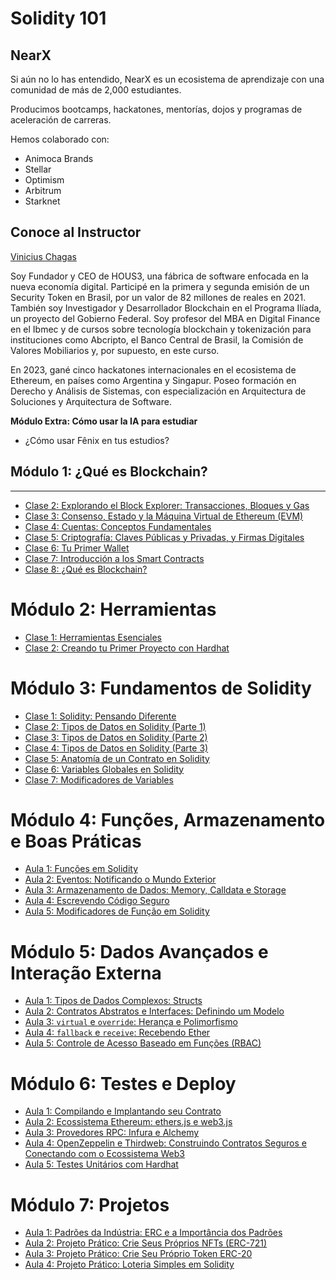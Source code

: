 # Solidity 101

## NearX
Si aún no lo has entendido, NearX es un ecosistema de aprendizaje con una comunidad de más de 2,000 estudiantes.

Producimos bootcamps, hackatones, mentorías, dojos y programas de aceleración de carreras.

Hemos colaborado con:

- Animoca Brands
- Stellar
- Optimism
- Arbitrum
- Starknet

## Conoce al Instructor

[Vinicius Chagas](https://www.linkedin.com/in/viniciushenriquechagas/)

Soy Fundador y CEO de HOUS3, una fábrica de software enfocada en la nueva economía digital. Participé en la primera y segunda emisión de un Security Token en Brasil, por un valor de 82 millones de reales en 2021. También soy Investigador y Desarrollador Blockchain en el Programa Ilíada, un proyecto del Gobierno Federal. Soy profesor del MBA en Digital Finance en el Ibmec y de cursos sobre tecnología blockchain y tokenización para instituciones como Abcripto, el Banco Central de Brasil, la Comisión de Valores Mobiliarios y, por supuesto, en este curso.

En 2023, gané cinco hackatones internacionales en el ecosistema de Ethereum, en países como Argentina y Singapur. Poseo formación en Derecho y Análisis de Sistemas, con especialización en Arquitectura de Soluciones y Arquitectura de Software.

**Módulo Extra: Cómo usar la IA para estudiar**  
- ¿Cómo usar Fênix en tus estudios?

## Módulo 1: ¿Qué es Blockchain?

--- 

- [Clase 2: Explorando el Block Explorer: Transacciones, Bloques y Gas](modulo_1_que_es_blockchain/clase_2/clase_2.md)
- [Clase 3: Consenso, Estado y la Máquina Virtual de Ethereum (EVM)](modulo_1_que_es_blockchain/clase_3/clase_3.md)
- [Clase 4: Cuentas: Conceptos Fundamentales](modulo_1_que_es_blockchain/clase_4/clase_4.md)
- [Clase 5: Criptografía: Claves Públicas y Privadas, y Firmas Digitales](modulo_1_que_es_blockchain/clase_5/clase_5.md)
- [Clase 6: Tu Primer Wallet](modulo_1_que_es_blockchain/clase_6/clase_6.md)
- [Clase 7: Introducción a los Smart Contracts](modulo_1_que_es_blockchain/clase_7/clase_7.md)
- [Clase 8: ¿Qué es Blockchain?](modulo_1_que_es_blockchain/clase_8/clase_8.md)

# Módulo 2: Herramientas

- [Clase 1: Herramientas Esenciales](modulo_2_herramientas/clase_1/clase_1.md)
- [Clase 2: Creando tu Primer Proyecto con Hardhat](modulo_2_herramientas/clase_2/clase_2.md)

# Módulo 3: Fundamentos de Solidity

- [Clase 1: Solidity: Pensando Diferente](modulo_3_fundamentos_solidity/clase_1/clase_1.md)
- [Clase 2: Tipos de Datos en Solidity (Parte 1)](modulo_3_fundamentos_solidity/clase_2/clase_2.md)
- [Clase 3: Tipos de Datos en Solidity (Parte 2)](modulo_3_fundamentos_solidity/clase_3/clase_3.md)
- [Clase 4: Tipos de Datos en Solidity (Parte 3)](modulo_3_fundamentos_solidity/clase_4/clase_4.md)
- [Clase 5: Anatomía de un Contrato en Solidity](modulo_3_fundamentos_solidity/clase_5/clase_5.md)
- [Clase 6: Variables Globales en Solidity](modulo_3_fundamentos_solidity/clase_6/clase_6.md)
- [Clase 7: Modificadores de Variables](modulo_3_fundamentos_solidity/clase_7/clase_7.md)


# Módulo 4: Funções, Armazenamento e Boas Práticas

- [Aula 1: Funções em Solidity](modulo_4_funcoes_armazenamento_boas_praticas/aula_1/aula_1.md)
- [Aula 2: Eventos: Notificando o Mundo Exterior](modulo_4_funcoes_armazenamento_boas_praticas/aula_2/aula_2.md)
- [Aula 3: Armazenamento de Dados: Memory, Calldata e Storage](modulo_4_funcoes_armazenamento_boas_praticas/aula_3/aula_3.md)
- [Aula 4: Escrevendo Código Seguro](modulo_4_funcoes_armazenamento_boas_praticas/aula_4/aula_4.md)
- [Aula 5: Modificadores de Função em Solidity](modulo_4_funcoes_armazenamento_boas_praticas/aula_5/aula_5.md)

# Módulo 5: Dados Avançados e Interação Externa

- [Aula 1: Tipos de Dados Complexos: Structs](modulo_5_dados_avancados_interacao_externa/aula_1/aula_1.md)
- [Aula 2: Contratos Abstratos e Interfaces: Definindo um Modelo](modulo_5_dados_avancados_interacao_externa/aula_2/aula_2.md)
- [Aula 3: `virtual` e `override`: Herança e Polimorfismo](modulo_5_dados_avancados_interacao_externa/aula_3/aula_3.md)
- [Aula 4: `fallback` e `receive`: Recebendo Ether](modulo_5_dados_avancados_interacao_externa/aula_4/aula_4.md)
- [Aula 5: Controle de Acesso Baseado em Funções (RBAC)](modulo_5_dados_avancados_interacao_externa/aula_5/aula_5.md)


# Módulo 6: Testes e Deploy

- [Aula 1: Compilando e Implantando seu Contrato](modulo_6_testes_e_deploy/aula_1/aula_1.md)
- [Aula 2: Ecossistema Ethereum: ethers.js e web3.js](modulo_6_testes_e_deploy/aula_2/aula_2.md)
- [Aula 3: Provedores RPC: Infura e Alchemy](modulo_6_testes_e_deploy/aula_3/aula_3.md)
- [Aula 4: OpenZeppelin e Thirdweb: Construindo Contratos Seguros e Conectando com o Ecossistema Web3](modulo_6_testes_e_deploy/aula_4/aula_4.md)
- [Aula 5: Testes Unitários com Hardhat](modulo_6_testes_e_deploy/aula_5/aula_5.md)

# Módulo 7: Projetos

- [Aula 1: Padrões da Indústria: ERC e a Importância dos Padrões](modulo_7_projetos/aula_1/aula_1.md)
- [Aula 2: Projeto Prático: Crie Seus Próprios NFTs (ERC-721)](modulo_7_projetos/aula_2/aula_2.md)
- [Aula 3: Projeto Prático: Crie Seu Próprio Token ERC-20](modulo_7_projetos/aula_3/aula_3.md)
- [Aula 4: Projeto Prático: Loteria Simples em Solidity](modulo_7_projetos/aula_4/aula_4.md)
